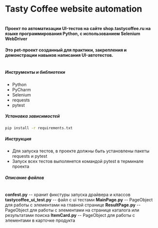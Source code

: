   # Tasty Coffee website automation
   #
   #### Проект по автоматизации UI-тестов на сайте shop.tastycoffee.ru на языке программирования Python, с использованием Selenium WebDriver
   #### Это pet-проект созданный для практики, закрепления и демонстрации навыков написания UI-автотестов.
   #
   
##### **Инструменты и библиотеки**

* Python
* PyCharm
* Selenium 
* requests
* pytest

##### **Установка зависимостей**
```bash
pip install -r requirements.txt
```

##### **Инструкция**

- Для запуска тестов, в проекте должны быть установлены пакеты requests и pytest
- Запуск всех тестов выполянется командой pytest в терминале проекта
  
 ##### **Описание файлов**
#
**confest.py** -- хранит фикстуры запуска драйвера и классов
**tastycoffee_ui_test.py** -- файл с ui тестами 
**MainPage.py** -- PageObject для работы с элементами на главной странице
**ResultPage.py** -- PageObject для работы с элементами на странице каталога или результатами поиска
**ItemCard.py** -- PageObject для работы с элементами в карточке продукта